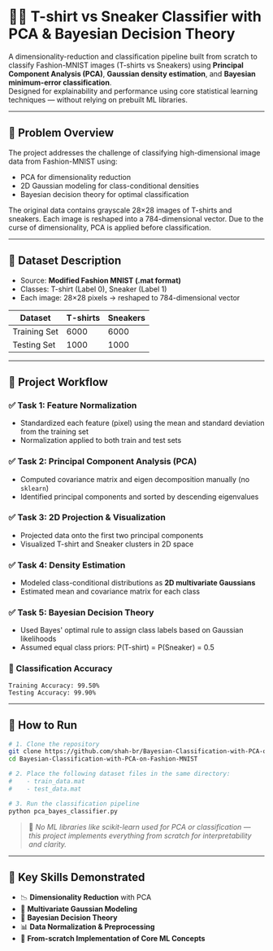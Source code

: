 
# 👕👟 T-shirt vs Sneaker Classifier with PCA & Bayesian Decision Theory

A dimensionality-reduction and classification pipeline built from scratch to classify Fashion-MNIST images (T-shirts vs Sneakers) using **Principal Component Analysis (PCA)**, **Gaussian density estimation**, and **Bayesian minimum-error classification**.  
Designed for explainability and performance using core statistical learning techniques — without relying on prebuilt ML libraries.

---

## 📌 Problem Overview

The project addresses the challenge of classifying high-dimensional image data from Fashion-MNIST using:
- PCA for dimensionality reduction
- 2D Gaussian modeling for class-conditional densities
- Bayesian decision theory for optimal classification

The original data contains grayscale 28×28 images of T-shirts and sneakers. Each image is reshaped into a 784-dimensional vector. Due to the curse of dimensionality, PCA is applied before classification.

---

## 📁 Dataset Description

- Source: **Modified Fashion MNIST (.mat format)**
- Classes: T-shirt (Label 0), Sneaker (Label 1)
- Each image: 28×28 pixels → reshaped to 784-dimensional vector

| Dataset      | T-shirts | Sneakers |
|--------------|----------|----------|
| Training Set | 6000     | 6000     |
| Testing Set  | 1000     | 1000     |

---

## 🧪 Project Workflow

### ✅ Task 1: Feature Normalization
- Standardized each feature (pixel) using the mean and standard deviation from the training set
- Normalization applied to both train and test sets

### ✅ Task 2: Principal Component Analysis (PCA)
- Computed covariance matrix and eigen decomposition manually (no `sklearn`)
- Identified principal components and sorted by descending eigenvalues

### ✅ Task 3: 2D Projection & Visualization
- Projected data onto the first two principal components
- Visualized T-shirt and Sneaker clusters in 2D space

### ✅ Task 4: Density Estimation
- Modeled class-conditional distributions as **2D multivariate Gaussians**
- Estimated mean and covariance matrix for each class

### ✅ Task 5: Bayesian Decision Theory
- Used Bayes' optimal rule to assign class labels based on Gaussian likelihoods
- Assumed equal class priors: P(T-shirt) = P(Sneaker) = 0.5

### 🎯 Classification Accuracy
```
Training Accuracy: 99.50%
Testing Accuracy: 99.90%
```

---

## 🚀 How to Run

```bash
# 1. Clone the repository
git clone https://github.com/shah-br/Bayesian-Classification-with-PCA-on-Fashion-MNIST.git
cd Bayesian-Classification-with-PCA-on-Fashion-MNIST

# 2. Place the following dataset files in the same directory:
#    - train_data.mat
#    - test_data.mat

# 3. Run the classification pipeline
python pca_bayes_classifier.py
```

> 🔎 *No ML libraries like scikit-learn used for PCA or classification — this project implements everything from scratch for interpretability and clarity.*

---

## 🧠 Key Skills Demonstrated

- 📉 **Dimensionality Reduction** with PCA
- 📐 **Multivariate Gaussian Modeling**
- 🤖 **Bayesian Decision Theory**
- 📊 **Data Normalization & Preprocessing**
- 🧪 **From-scratch Implementation of Core ML Concepts**
